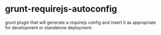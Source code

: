 # grunt-requirejs-autoconfig
grunt plugin that will generate a requirejs config and insert it as appropriate for development or standalone deployment.
